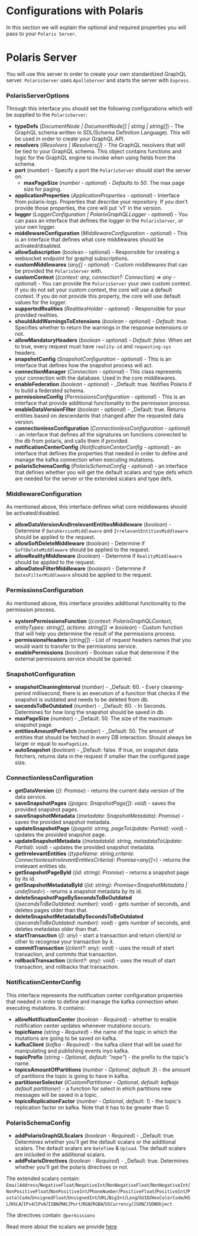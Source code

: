 # Configurations with Polaris

In this section we will explain the optional and required properties you will pass to your `Polaris Server`.

# Polaris Server
You will use this server in order to create your own standardized GraphQL server.
`PolarisServer` uses `ApolloServer` and starts the server with `Express`.

### PolarisServerOptions

Through this interface you should set the following configurations which will be supplied to the `PolarisServer`:

-   **typeDefs** (_DocumentNode | DocumentNode[] | string | string[]_) - The GraphQL schema written in SDL(Schema Definition Language).
    This will be used in order to create your GraphQL API.
-   **resolvers** (_IResolvers | IResolvers[]_) - The GraphQL resolvers that will be tied to your GraphQL schema.
    This object contains functions and logic for the GraphQL engine to invoke when using fields from the schema.
-   **port** (_number_) - Specify a port the `PolarisServer` should start the server on.
    -   **maxPageSize** (_number - optional_) - *Defaults to 50*. The max page size for paging.
-   **applicationProperties** (_ApplicationProperties - optional_) - Interface from polaris-logs. Properties that describe your repository.
    If you don't provide those properties, the core will put 'v1' in the version.
-   **logger** (_LoggerConfiguration | PolarisGraphQLLogger - optional_) - You can pass an interface that defines the logger in the `PolarisServer`, or your own logger.
-   **middlewareConfiguration** (_MiddlewareConfiguration - optional_) - This is an interface that defines what core middlewares should be activated/disabled.
-   **allowSubscription** (boolean - optional) - Responsible for creating a websocket endpoint for graphql subscriptions.
-   **customMiddlewares** (_any[] - optional_) - Custom middlewares that can be provided the `PolarisServer` with.
-   **customContext** (_(context: any, connection?: Connection) => any - optional_) - You can provide the `PolarisServer` your own custom context.
    If you do not set your custom context, the core will use a default context.
    If you do not provide this property, the core will use default values for the logger.
-   **supportedRealities** (_RealitiesHolder - optional_) - Responsible for your provided realities.
-   **shouldAddWarningsToExtensions** (_boolean - optional_) - _Default: true._ Specifies whether to return the warnings in the response extensions or not.
-   **allowMandatoryHeaders** (_boolean - optional_) - _Default: false._ When set to true, every request must have `reality-id` and `requesting-sys` headers.
-   **snapshotConfig** (_SnapshotConfiguration - optional_) - This is an interface that defines how the snapshot process will act.
-   **connectionManager** (_Connection - optional_) - This class represents your connection with the database. Used in the core middlewares.
-   **enableFederation**  (_boolean - optional_) - _Default: true. Notifies Polaris if to build a federated schema.
-   **permissionsConfig** (_PermissionsConfiguration - optional_) - This is an interface that provide additional functionality to the permission process.
-   **enableDataVersionFilter**  (_boolean - optional_) - _Default: true. Returns entities based on descendants that changed after the requested data version.  
-   **connectionlessConfiguration** (_ConnectionlessConfiguration - optional_) - an interface that defines all the signatures on functions connected to the db from polaris, and calls them if provided.
-   **notificationCenterConfig** (_NotificationCenterConfig - optional_) - an interface that defines the properties that needed in order to define and manage the kafka connection when executing mutations.
-   **polarisSchemaConfig** (_PolarisSchemaConfig - optional_) - an interface that defines whether you will get the default scalars and type defs which are needed for the server or the extended scalars and type defs.

### MiddlewareConfiguration

As mentioned above, this interface defines what core middlewares should be activated/disabled.

-   **allowDataVersionAndIrrelevantEntitiesMiddleware** (_boolean_) - Determine if `DataVersionMiddleware` and `IrrelevantEntitiesMiddleware` should be applied to the request.
-   **allowSoftDeleteMiddleware** (_boolean_) - Determine if `SoftDeleteMiddleware` should be applied to the request.
-   **allowRealityMiddleware** (_boolean_) - Determine if `RealityMiddleware` should be applied to the request.
-   **allowDatesFilterMiddleware** (_boolean_) - Determine if `DatesFilterMiddleware` should be applied to the request.

### PermissionsConfiguration

As mentioned above, this interface provides additional functionality to the permission process.

-   **systemPermissionsFunction** (_(context: PolarisGraphQLContext, entityTypes: string[], actions: string[]) => boolean_) - Custom function that will help you determine the result of the permissions process.
-   **permissionsHeaders** (_string[]_) - List of request headers names that you would want to transfer to the permissions service.
-   **enablePermissions** (_boolean_) - Boolean value that determine if the external permissions service should be queried.

### SnapshotConfiguration

-   **snapshotCleaningInterval** (_number_) - _Default: 60. - Every cleaning-period millisecond, there is an execution of a function that checks if the snapshot is outdated and needs to be deleted from db.
-   **secondsToBeOutdated** (_number_) - _Default: 60. - In Seconds. Determines for how long the snapshot should be saved in db.
-   **maxPageSize** (_number_) - _Default: 50. The size of the maximum snapshot page.
-   **entitiesAmountPerFetch** (_number_) - _Default: 50. The amount of entities that should be fetched in every DB interaction. Should always be larger or equal to `maxPageSize`.
-   **autoSnapshot** (_boolean_) - _Default: false. If true, on snapshot data fetchers, returns data in the request if smaller than the configured page size.

### ConnectionlessConfiguration

-   **getDataVersion** (_(): Promise<DataVersion>_) - returns the current data version of the data service.
-   **saveSnapshotPages** (_(pages: SnapshotPage[]): void_) - saves the provided snapshot pages.
-   **saveSnapshotMetadata** (_(metadata: SnapshotMetadata): Promise<SnapshotMetadata>_) - saves the provided snapshot metadata.
-   **updateSnapshotPage** (_(pageId: string, pageToUpdate: Partial<SnapshotPage>): void_) - updates the provided snapshot page.
-   **updateSnapshotMetadata** (_(metadataId: string, metadataToUpdate: Partial<SnapshotMetadata>): void_) - updates the provided snapshot metadata.
-   **getIrrelevantEntities** (_(typeName: string,criteria: ConnectionlessIrrelevantEntitiesCriteria): Promise<any[]>_) - returns the irrelevant entities ids.
-   **getSnapshotPageById** (_(id: string): Promise<SnapshotPage>_) - returns a snapshot page by its id. 
-   **getSnapshotMetadataById** (_(id: string): Promise<SnapshotMetadata | undefined>_) - returns a snapshot metadata by its id.
-   **deleteSnapshotPageBySecondsToBeOutdated** (_(secondsToBeOutdated: number): void_) - gets number of seconds, and deletes pages older than that.
-   **deleteSnapshotMetadataBySecondsToBeOutdated** (_(secondsToBeOutdated: number): void_) - gets number of seconds, and deletes metadatas older than that.
-   **startTransaction** (_(): any_) - start a transaction and return client/id or other to recognise your transaction by it.
-   **commitTransaction** (_(client?: any): void_) - uses the result of start transaction, and commits that transaction.
-   **rollbackTransaction** (_(client?: any): void_) - uses the result of start transaction, and rollbacks that transaction.

### NotificationCenterConfig

This interface represents the notification center configuration properties that needed in order to define and manage the kafka connection when executing mutations.
It contains:

-   **allowNotificationCenter** (_boolean - Required_) - whether to enable notification center updates whenever mutations occurs.
-   **topicName** (_string - Required_) - the name of the topic in which the mutations are going to be saved on kafka.
-   **kafkaClient** (_kafka - Required_) - the kafka client that will be used for manipulating and publishing events inyo kafka.
-   **topicPrefix** (_string - Optional_, _default: "repo"_) - the prefix to the topic's name.
-   **topicsAmountOfPartitions** (_number - Optional_, _default: 3_) - the amount of partitions the topic is going to have in kafka.
-   **partitionerSelector** (_ICustomPartitioner - Optional_, _default: kafkajs default partitioner_) - a function for select in ehich partitions new messages will be saved in a topic.
-   **topicsReplicationFactor** (_number - Optional_, _default: 1_) - the topic's replication factor on kafka. Note that it has to be greater than 0.

### PolarisSchemaConfig

-   **addPolarisGraphQLScalars** (_boolean - Required_) - _Default: true. Determines whether you'll get the default scalars or the additional scalars. The default scalars are `DateTime` & `Upload`. The default scalars are included in the additional scalars.
-   **addPolarisDirectives** (_boolean - Required_) - _Default: true. Determines whether you'll get the polaris directives or not.

The extended scalars contain: `EmailAddress`/`NegativeFloat`/`NegativeInt`/`NonNegativeFloat`/`NonNegativeInt`/`NonPositiveFloat`/`NonPositiveInt`/`PhoneNumber`/`PositiveFloat`/`PositiveInt`/`PostalCode`/`UnsignedFloat`/`UnsignedInt`/`URL`/`BigInt`/`Long`/`GUID`/`HexColorCode`/`HSL`/`HSLA`/`IPv4`/`IPv6`/`ISBN`/`MAC`/`Port`/`RGB`/`RGBA`/`USCurrency`/`JSON`/`JSONObject`

The directives contain: `@permissions`

Read more about the scalars we provide [here](https://github.com/Urigo/graphql-scalars/blob/master/README.md)
